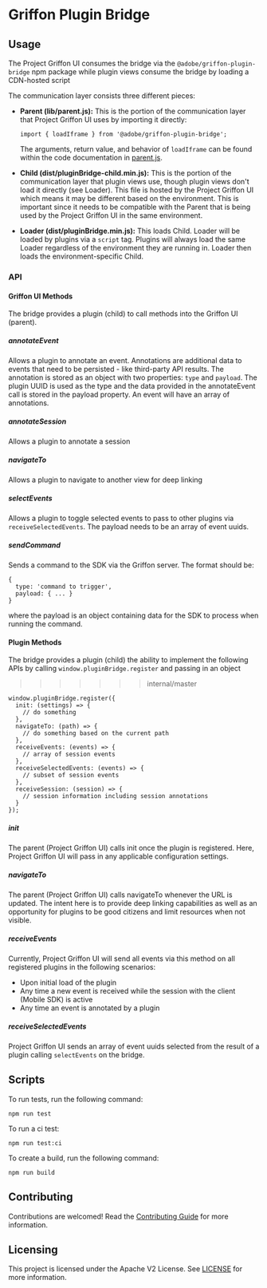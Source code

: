 # Griffon Plugin Bridge

## Usage

The Project Griffon UI consumes the bridge via the `@adobe/griffon-plugin-bridge` npm package while plugin views consume the bridge by loading a CDN-hosted script

The communication layer consists three different pieces:

* **Parent (lib/parent.js):** This is the portion of the communication layer that Project Griffon UI uses by importing it directly:

  `import { loadIframe } from '@adobe/griffon-plugin-bridge';`
  
  The arguments, return value, and behavior of `loadIframe` can be found within the code documentation in [parent.js](src/parent.js).

* **Child (dist/pluginBridge-child.min.js):** This is the portion of the communication layer that plugin views use, though plugin views don't load it directly (see Loader). This file is hosted by the Project Griffon UI which means it may be different based on the environment. This is important since it needs to be compatible with the Parent that is being used by the Project Griffon UI in the same environment.

* **Loader (dist/pluginBridge.min.js):** This loads Child. Loader will be loaded by plugins via a `script` tag. Plugins will always load the same Loader regardless of the environment they are running in. Loader then loads the environment-specific Child.

### API

#### Griffon UI Methods

The bridge provides a plugin (child) to call methods into the Griffon UI (parent).

##### annotateEvent

Allows a plugin to annotate an event. Annotations are additional data to events that need to be persisted - like third-party API results. The annotation is stored as an object with two properties: `type` and `payload`. The plugin UUID is used as the type and the data provided in the annotateEvent call is stored in the payload property. An event will have an array of annotations.

##### annotateSession

Allows a plugin to annotate a session

##### navigateTo

Allows a plugin to navigate to another view for deep linking

##### selectEvents

Allows a plugin to toggle selected events to pass to other plugins via `receiveSelectedEvents`. The payload needs to be an array of event uuids.

##### sendCommand

Sends a command to the SDK via the Griffon server. The format should be:
```
{
  type: 'command to trigger',
  payload: { ... }
}
```
where the payload is an object containing data for the SDK to process when running the command.


#### Plugin Methods

The bridge provides a plugin (child) the ability to implement the following APIs by calling `window.pluginBridge.register` and passing in an object
>>>>>>> internal/master

```
window.pluginBridge.register({
  init: (settings) => {
    // do something
  },
  navigateTo: (path) => {
    // do something based on the current path
  },
  receiveEvents: (events) => {
    // array of session events
  },
  receiveSelectedEvents: (events) => {
    // subset of session events
  },
  receiveSession: (session) => {
    // session information including session annotations
  }
});
```

##### init

The parent (Project Griffon UI) calls init once the plugin is registered. Here, Project Griffon UI will pass in any applicable configuration settings.

##### navigateTo

The parent (Project Griffon UI) calls navigateTo whenever the URL is updated. The intent here is to provide deep linking capabilities as well as an opportunity for plugins to be good citizens and limit resources when not visible.

##### receiveEvents

Currently, Project Griffon UI will send all events via this method on all registered plugins in the following scenarios:
  * Upon initial load of the plugin
  * Any time a new event is received while the session with the client (Mobile SDK) is active
  * Any time an event is annotated by a plugin

##### receiveSelectedEvents

Project Griffon UI sends an array of event uuids selected from the result of a plugin calling `selectEvents` on the bridge.

## Scripts

To run tests, run the following command:
```
npm run test
```

To run a ci test:
```
npm run test:ci
```

To create a build, run the following command:
```
npm run build
```

## Contributing

Contributions are welcomed! Read the [Contributing Guide](CONTRIBUTING.md) for more information.

## Licensing

This project is licensed under the Apache V2 License. See [LICENSE](LICENSE.md) for more information.
